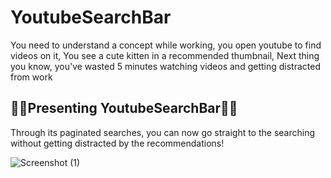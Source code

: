 # YoutubeSearchBar

You need to understand a concept while working, you open youtube to find videos on it,
You see a cute kitten in a recommended thumbnail, 
Next thing you know, you've wasted 5 minutes watching videos and getting distracted from work

## 🎉🎉Presenting YoutubeSearchBar🎉🎉

Through its paginated searches,
you can now go straight to the searching without getting distracted by the recommendations!

![Screenshot (1)](https://user-images.githubusercontent.com/32562908/116455087-4d3b2700-a87e-11eb-9bd4-475b4e53a748.png)
